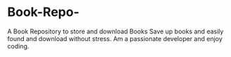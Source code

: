 # Book-Repo-
A Book Repository to store and download Books
Save up books and easily found and download without stress.
Am a passionate developer and enjoy coding.
